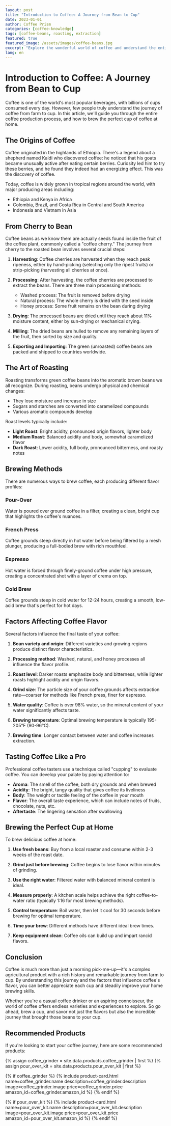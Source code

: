 ```yaml
---
layout: post
title: "Introduction to Coffee: A Journey from Bean to Cup"
date: 2023-01-01
author: Coffee Prism
categories: [coffee-knowledge]
tags: [coffee-beans, roasting, extraction]
featured: true
featured_image: /assets/images/coffee-beans.jpg
excerpt: "Explore the wonderful world of coffee and understand the entire process from coffee bean cultivation to the final brew."
lang: en
---
```


# Introduction to Coffee: A Journey from Bean to Cup

Coffee is one of the world's most popular beverages, with billions of cups consumed every day. However, few people truly understand the journey of coffee from farm to cup. In this article, we'll guide you through the entire coffee production process, and how to brew the perfect cup of coffee at home.

## The Origins of Coffee

Coffee originated in the highlands of Ethiopia. There's a legend about a shepherd named Kaldi who discovered coffee: he noticed that his goats became unusually active after eating certain berries. Curiosity led him to try these berries, and he found they indeed had an energizing effect. This was the discovery of coffee.

Today, coffee is widely grown in tropical regions around the world, with major producing areas including:

* Ethiopia and Kenya in Africa
* Colombia, Brazil, and Costa Rica in Central and South America
* Indonesia and Vietnam in Asia

## From Cherry to Bean

Coffee beans as we know them are actually seeds found inside the fruit of the coffee plant, commonly called a "coffee cherry." The journey from cherry to the roasted bean involves several crucial steps:

1. **Harvesting**: Coffee cherries are harvested when they reach peak ripeness, either by hand-picking (selecting only the ripest fruits) or strip-picking (harvesting all cherries at once).

2. **Processing**: After harvesting, the coffee cherries are processed to extract the beans. There are three main processing methods:
   - Washed process: The fruit is removed before drying
   - Natural process: The whole cherry is dried with the seed inside
   - Honey process: Some fruit remains on the bean during drying

3. **Drying**: The processed beans are dried until they reach about 11% moisture content, either by sun-drying or mechanical drying.

4. **Milling**: The dried beans are hulled to remove any remaining layers of the fruit, then sorted by size and quality.

5. **Exporting and Importing**: The green (unroasted) coffee beans are packed and shipped to countries worldwide.

## The Art of Roasting

Roasting transforms green coffee beans into the aromatic brown beans we all recognize. During roasting, beans undergo physical and chemical changes:

- They lose moisture and increase in size
- Sugars and starches are converted into caramelized compounds
- Various aromatic compounds develop

Roast levels typically include:

- **Light Roast**: Bright acidity, pronounced origin flavors, lighter body
- **Medium Roast**: Balanced acidity and body, somewhat caramelized flavor
- **Dark Roast**: Lower acidity, full body, pronounced bitterness, and roasty notes

## Brewing Methods

There are numerous ways to brew coffee, each producing different flavor profiles:

### Pour-Over
Water is poured over ground coffee in a filter, creating a clean, bright cup that highlights the coffee's nuances.

### French Press
Coffee grounds steep directly in hot water before being filtered by a mesh plunger, producing a full-bodied brew with rich mouthfeel.

### Espresso
Hot water is forced through finely-ground coffee under high pressure, creating a concentrated shot with a layer of crema on top.

### Cold Brew
Coffee grounds steep in cold water for 12-24 hours, creating a smooth, low-acid brew that's perfect for hot days.

## Factors Affecting Coffee Flavor

Several factors influence the final taste of your coffee:

1. **Bean variety and origin**: Different varieties and growing regions produce distinct flavor characteristics.

2. **Processing method**: Washed, natural, and honey processes all influence the flavor profile.

3. **Roast level**: Darker roasts emphasize body and bitterness, while lighter roasts highlight acidity and origin flavors.

4. **Grind size**: The particle size of your coffee grounds affects extraction rate—coarser for methods like French press, finer for espresso.

5. **Water quality**: Coffee is over 98% water, so the mineral content of your water significantly affects taste.

6. **Brewing temperature**: Optimal brewing temperature is typically 195-205°F (90-96°C).

7. **Brewing time**: Longer contact between water and coffee increases extraction.

## Tasting Coffee Like a Pro

Professional coffee tasters use a technique called "cupping" to evaluate coffee. You can develop your palate by paying attention to:

- **Aroma**: The smell of the coffee, both dry grounds and when brewed
- **Acidity**: The bright, tangy quality that gives coffee its liveliness
- **Body**: The weight or tactile feeling of the coffee in your mouth
- **Flavor**: The overall taste experience, which can include notes of fruits, chocolate, nuts, etc.
- **Aftertaste**: The lingering sensation after swallowing

## Brewing the Perfect Cup at Home

To brew delicious coffee at home:

1. **Use fresh beans**: Buy from a local roaster and consume within 2-3 weeks of the roast date.

2. **Grind just before brewing**: Coffee begins to lose flavor within minutes of grinding.

3. **Use the right water**: Filtered water with balanced mineral content is ideal.

4. **Measure properly**: A kitchen scale helps achieve the right coffee-to-water ratio (typically 1:16 for most brewing methods).

5. **Control temperature**: Boil water, then let it cool for 30 seconds before brewing for optimal temperature.

6. **Time your brew**: Different methods have different ideal brew times.

7. **Keep equipment clean**: Coffee oils can build up and impart rancid flavors.

## Conclusion

Coffee is much more than just a morning pick-me-up—it's a complex agricultural product with a rich history and remarkable journey from farm to cup. By understanding this journey and the factors that influence coffee's flavor, you can better appreciate each cup and steadily improve your home brewing skills.

Whether you're a casual coffee drinker or an aspiring connoisseur, the world of coffee offers endless varieties and experiences to explore. So go ahead, brew a cup, and savor not just the flavors but also the incredible journey that brought those beans to your cup.

## Recommended Products

If you're looking to start your coffee journey, here are some recommended products:

{% assign coffee_grinder = site.data.products.coffee_grinder | first %}
{% assign pour_over_kit = site.data.products.pour_over_kit | first %}

{% if coffee_grinder %}
  {% include product-card.html 
    name=coffee_grinder.name 
    description=coffee_grinder.description 
    image=coffee_grinder.image 
    price=coffee_grinder.price 
    amazon_id=coffee_grinder.amazon_id 
  %}
{% endif %}

{% if pour_over_kit %}
  {% include product-card.html 
    name=pour_over_kit.name 
    description=pour_over_kit.description 
    image=pour_over_kit.image 
    price=pour_over_kit.price 
    amazon_id=pour_over_kit.amazon_id 
  %}
{% endif %} 